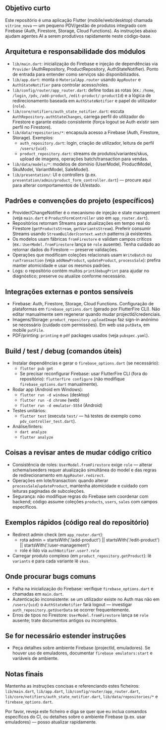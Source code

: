 <!-- .github/copilot-instructions.md - orientações para agentes de codificação AI -->

Objetivo curto
--
Este repositório é uma aplicação Flutter (mobile/web/desktop) chamada `vitrine_nova` — um pequeno PDV/gestão de produtos integrado com Firebase (Auth, Firestore, Storage, Cloud Functions). As instruções abaixo ajudam agentes AI a serem produtivos rapidamente neste código-base.

Arquitetura e responsabilidade dos módulos
--
- `lib/main.dart`: inicialização do Firebase e injeção de dependências via `Provider` (AuthRepository, ProductRepository, AuthStateNotifier). Ponto de entrada para entender como serviços são disponibilizados.
- `lib/app.dart`: monta o `MaterialApp.router` usando `AppRouter` e `AuthStateNotifier` para controlar acesso/roles.
- `lib/config/router/app_router.dart`: define todas as rotas (ex.: `/home`, `/login`, `/pdv`, `/add-product`, `/edit-product/:productId`) e a lógica de redirecionamento baseada em `AuthStateNotifier` e papel do utilizador (`role`).
- `lib/core/notifiers/auth_state_notifier.dart`: escuta `AuthRepository.authStateChanges`, carrega perfil do utilizador do Firestore e garante estado consistente (força logout se Auth existir sem perfil no Firestore).
- `lib/data/repositories/*`: encapsula acesso a Firebase (Auth, Firestore, Storage). Exemplos:
  - `auth_repository.dart`: login, criação de utilizador, leitura de perfil `/users/{uid}`.
  - `product_repository.dart`: streams de produtos/variantes/skus, upload de imagens, operações batch/transaction para vendas.
- `lib/data/models/*`: modelos de domínio (UserModel, ProductModel, SkuModel, VariantModel, SaleModel).
- `lib/presentation/`: UI e controllers (p.ex. `presentation/admin/product_form_controller.dart`) — procure aqui para alterar comportamentos de UI/estado.

Padrões e convenções do projeto (específicos)
--
- Provider/ChangeNotifier é o mecanismo de injeção e state management (veja `main.dart` e `ProductFormController` uso em `app_router.dart`).
- Repositórios retornam Streams para atualizações em tempo real do Firestore (`getProductsStream`, `getVariantsStream`). Preferir consumir Streams usando `StreamBuilder`/`context.watch` patterns já existentes.
- Os modelos usam fábricas `fromFirestore` e validam campos críticos (ex.: `UserModel.fromFirestore` lança se `role` ausente). Tenha cuidado ao retornar dados do Firestore — preserve validações.
- Operações que modificam coleções relacionais usam `WriteBatch` ou `runTransaction` (veja `addNewProduct`, `updateProduct`, `processSale`): prefira manter atomicidade e usar os mesmos padrões.
- Logs: o repositório contém muitos `print`/`debugPrint` para ajudar no diagnóstico; preserve ou atualize conforme necessário.

Integrações externas e pontos sensíveis
--
- Firebase: Auth, Firestore, Storage, Cloud Functions. Configuração de plataformas em `firebase_options.dart` (gerado por FlutterFire CLI). Não editar manualmente sem regenerar quando mudar projectId/credenciais.
- Imagens/Storage: `product_repository.uploadImage` faz sign-in anónimo se necessário (cuidado com permissões). Em web usa `putData`, em mobile `putFile`.
- PDF/printing: `printing` e `pdf` packages usados (veja `pubspec.yaml`).

Build / test / debug (comandos úteis)
--
- Instalar dependências e gerar o `firebase_options.dart` (se necessário):
  - `flutter pub get`
  - Se precisar reconfigurar Firebase: usar FlutterFire CLI (fora do repositório): `flutterfire configure` (não modifique `firebase_options.dart` manualmente).
- Rodar app (Android em Windows):
  - `flutter run -d windows` (desktop)
  - `flutter run -d chrome` (web)
  - `flutter run -d emulator-5554` (Android)
- Testes unitários:
  - `flutter test` (executa `test/` — há testes de exemplo como `pdv_controller_test.dart`).
- Análise/linters:
  - `dart analyze`
  - `flutter analyze`

Coisas a revisar antes de mudar código crítico
--
- Consistência de roles: `UserModel.fromFirestore` exige `role` — alterar schema/seeders requer atualização simultânea do model e das regras de redirecionamento em `AppRouter.redirect`.
- Operações em lote/transaction: quando alterar `processSale`/`updateProduct`, mantenha atomicidade e cuidado com leituras paginadas de subcoleções.
- Segurança: não modifique regras do Firebase sem coordenar com backend; código assume coleções `products`, `users`, `sales` com campos específicos.

Exemplos rápidos (código real do repositório)
--
- Redirect admin check (em `app_router.dart`):
  - rota admin = startsWith('/add-product') || startsWith('/edit-product') || startsWith('/user-management')
  - role é lido via `authNotifier.user?.role`
- Carregar produto complexo (em `product_repository.getProduct`): lê `variants` e para cada variante lê `skus`.

Onde procurar bugs comuns
--
- Falha na inicialização do Firebase: verifique `firebase_options.dart` e chamadas em `main.dart`.
- Autenticação inconsistente: se um utilizador existe no Auth mas não em `/users/{uid}` o `AuthStateNotifier` fará logout — investigar `auth_repository.getUserData` se ocorrer frequentemente.
- Erros de tipos no Firestore: `UserModel.fromFirestore` lança se `role` ausente; trate documentos antigos ou incompletos.

Se for necessário estender instruções
--
- Peça detalhes sobre ambiente Firebase (projectId, emuladores). Se houver uso de emuladores, documentar `firebase emulators:start` e variáveis de ambiente.

Notas finais
--
Mantenha as instruções concisas e referenciando estes ficheiros: `lib/main.dart`, `lib/app.dart`, `lib/config/router/app_router.dart`, `lib/core/notifiers/auth_state_notifier.dart`, `lib/data/repositories/*` e `firebase_options.dart`.

Por favor, reveja este ficheiro e diga se quer que eu inclua comandos específicos do CI, ou detalhes sobre o ambiente Firebase (p.ex. usar emuladores) — posso atualizar rapidamente.
